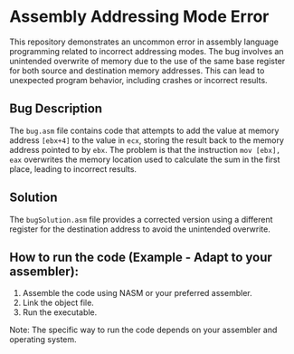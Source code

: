 # Assembly Addressing Mode Error

This repository demonstrates an uncommon error in assembly language programming related to incorrect addressing modes. The bug involves an unintended overwrite of memory due to the use of the same base register for both source and destination memory addresses. This can lead to unexpected program behavior, including crashes or incorrect results.

## Bug Description
The `bug.asm` file contains code that attempts to add the value at memory address `[ebx+4]` to the value in `ecx`, storing the result back to the memory address pointed to by `ebx`.  The problem is that the instruction `mov [ebx], eax` overwrites the memory location used to calculate the sum in the first place, leading to incorrect results.

## Solution
The `bugSolution.asm` file provides a corrected version using a different register for the destination address to avoid the unintended overwrite.

## How to run the code (Example - Adapt to your assembler):
1. Assemble the code using NASM or your preferred assembler.
2. Link the object file.
3. Run the executable.

Note: The specific way to run the code depends on your assembler and operating system.